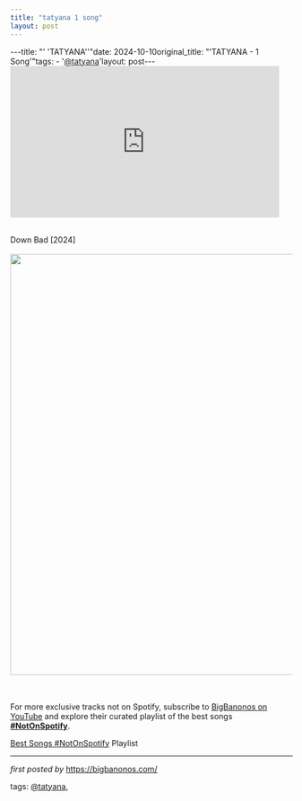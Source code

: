 ```yaml
---
title: "tatyana 1 song"
layout: post
---
```

---title: "' 'TATYANA''"date: 2024-10-10original_title: "'TATYANA - 1 Song'"tags:  - '[@tatyana](/tags/tatyana/)'layout: post---<iframe frameborder="0" height="270" src="https://youtube.com/embed/WSMryyB315A?si=kaZsBurvo22xG7GT" width="480"></iframe><div><br /></div><div>Down Bad [2024]</div><div><br /></div><div class="separator" ><a href="https://static.wixstatic.com/media/b163f3_b73a8faf3d94490f931ef056874003b3~mv2.jpg/v1/fill/w_1000,h_750,al_c,q_85,usm_0.66_1.00_0.01/b163f3_b73a8faf3d94490f931ef056874003b3~mv2.jpg" imageanchor="1"><img border="0" data-original-height="750" data-original-width="1000" height="750" src="https://static.wixstatic.com/media/b163f3_b73a8faf3d94490f931ef056874003b3~mv2.jpg/v1/fill/w_1000,h_750,al_c,q_85,usm_0.66_1.00_0.01/b163f3_b73a8faf3d94490f931ef056874003b3~mv2.jpg" width="1000" /></a></div><br /><div><br /></div><!--Subscribe and Playlist Links--><div>    <p>For more exclusive tracks not on Spotify, subscribe to <a href="https://www.youtube.com/[@BigBanonos](/tags/BigBanonos/)" target="_blank">BigBanonos on YouTube</a> and explore their curated playlist of the best songs <strong>[#NotOnSpotify](/tags/NotOnSpotify/)</strong>.</p>    <p><a href="https://www.youtube.com/playlist?list=PLtuNtuTatqI0kFahUCbtbfenC_ET5O_tr" target="_blank">Best Songs [#NotOnSpotify](/tags/NotOnSpotify/) Playlist<br /></a></p></div><hr /><p><em>first posted by</em> <a href="https://bigbanonos.com/" rel="noopener" target="_new">https://bigbanonos.com/</a></p><p>tags: [@tatyana](/tags/tatyana/),</p>